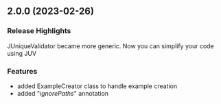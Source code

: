 ## 2.0.0 (2023-02-26)

### Release Highlights

JUniqueValidator became more generic. Now you can simplify your code using JUV

### Features

- added ExampleCreator class to handle example creation
- added "*ignorePaths*" annotation
